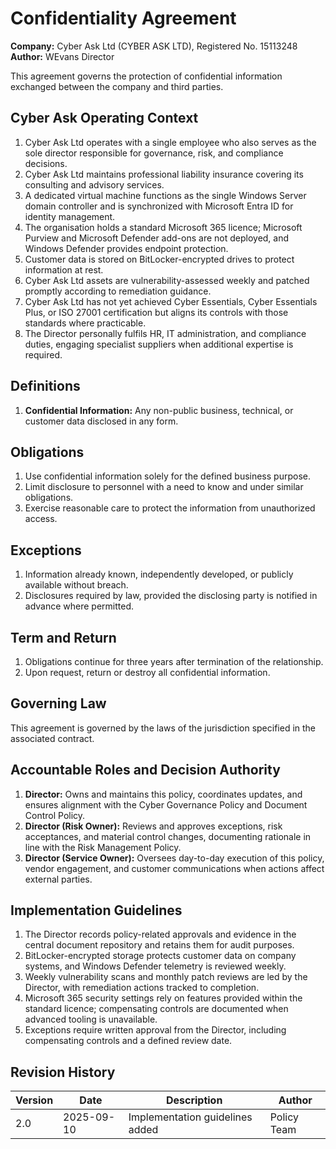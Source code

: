 # Confidentiality Agreement

**Company:** Cyber Ask Ltd (CYBER ASK LTD), Registered No. 15113248  
**Author:** WEvans Director

This agreement governs the protection of confidential information exchanged between the company and third parties.

## Cyber Ask Operating Context

1. Cyber Ask Ltd operates with a single employee who also serves as the sole director responsible for governance, risk, and compliance decisions.
2. Cyber Ask Ltd maintains professional liability insurance covering its consulting and advisory services.
3. A dedicated virtual machine functions as the single Windows Server domain controller and is synchronized with Microsoft Entra ID for identity management.
4. The organisation holds a standard Microsoft 365 licence; Microsoft Purview and Microsoft Defender add-ons are not deployed, and Windows Defender provides endpoint protection.
5. Customer data is stored on BitLocker-encrypted drives to protect information at rest.
6. Cyber Ask Ltd assets are vulnerability-assessed weekly and patched promptly according to remediation guidance.
7. Cyber Ask Ltd has not yet achieved Cyber Essentials, Cyber Essentials Plus, or ISO 27001 certification but aligns its controls with those standards where practicable.
8. The Director personally fulfils HR, IT administration, and compliance duties, engaging specialist suppliers when additional expertise is required.



## Definitions

1. **Confidential Information:** Any non-public business, technical, or customer data disclosed in any form.

## Obligations

1. Use confidential information solely for the defined business purpose.
2. Limit disclosure to personnel with a need to know and under similar obligations.
3. Exercise reasonable care to protect the information from unauthorized access.

## Exceptions

1. Information already known, independently developed, or publicly available without breach.
2. Disclosures required by law, provided the disclosing party is notified in advance where permitted.

## Term and Return

1. Obligations continue for three years after termination of the relationship.
2. Upon request, return or destroy all confidential information.

## Governing Law

This agreement is governed by the laws of the jurisdiction specified in the associated contract.

## Accountable Roles and Decision Authority

1. **Director:** Owns and maintains this policy, coordinates updates, and ensures alignment with the Cyber Governance Policy and Document Control Policy.
2. **Director (Risk Owner):** Reviews and approves exceptions, risk acceptances, and material control changes, documenting rationale in line with the Risk Management Policy.
3. **Director (Service Owner):** Oversees day-to-day execution of this policy, vendor engagement, and customer communications when actions affect external parties.


## Implementation Guidelines
1. The Director records policy-related approvals and evidence in the central document repository and retains them for audit purposes.
2. BitLocker-encrypted storage protects customer data on company systems, and Windows Defender telemetry is reviewed weekly.
3. Weekly vulnerability scans and monthly patch reviews are led by the Director, with remediation actions tracked to completion.
4. Microsoft 365 security settings rely on features provided within the standard licence; compensating controls are documented when advanced tooling is unavailable.
5. Exceptions require written approval from the Director, including compensating controls and a defined review date.


## Revision History

| Version | Date | Description | Author |
| ------- | ---------- | ----------------------- | ------ |
| 2.0     | 2025-09-10 | Implementation guidelines added | Policy Team |

